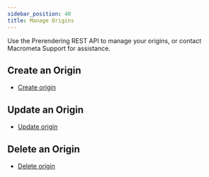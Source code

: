 ```yaml
---
sidebar_position: 40
title: Manage Origins
---
```


Use the Prerendering REST API to manage your origins, or contact Macrometa Support for assistance.

## Create an Origin

- [Create origin](https://www.macrometa.com/docs/apiPrerendering#/paths/api-prerender-v1-origins/post)

## Update an Origin

- [Update origin](https://www.macrometa.com/docs/apiPrerendering#/paths/api-prerender-v1-origins-origin/patch)

## Delete an Origin

- [Delete origin](https://www.macrometa.com/docs/apiPrerendering#/paths/api-prerender-v1-origins-origin/delete)
